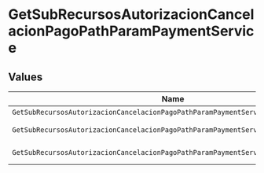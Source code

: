 # GetSubRecursosAutorizacionCancelacionPagoPathParamPaymentService


## Values

| Name                                                                               | Value                                                                              |
| ---------------------------------------------------------------------------------- | ---------------------------------------------------------------------------------- |
| `GetSubRecursosAutorizacionCancelacionPagoPathParamPaymentServicePayments`         | payments                                                                           |
| `GetSubRecursosAutorizacionCancelacionPagoPathParamPaymentServiceBulkPayments`     | bulk-payments                                                                      |
| `GetSubRecursosAutorizacionCancelacionPagoPathParamPaymentServicePeriodicPayments` | periodic-payments                                                                  |